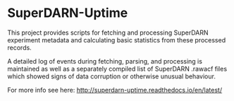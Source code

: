# SuperDARN-Uptime
This project provides scripts for fetching and processing SuperDARN experiment 
metadata and calculating basic statistics from these processed records.

A detailed log of events during fetching, parsing, and processing is maintained 
as well as a separately compiled list of SuperDARN .rawacf files which showed 
signs of data corruption or otherwise unusual behaviour.

For more info see here:
http://superdarn-uptime.readthedocs.io/en/latest/

